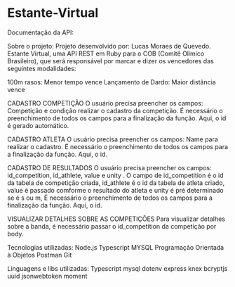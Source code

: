 # Estante-Virtual

Documentação da API:

Sobre o projeto:
Projeto desenvolvido por: Lucas Moraes de Quevedo. Estante Virtual, uma API REST em Ruby para o COB (Comitê Olímico Brasileiro), que será responsável por marcar e dizer os vencedores das seguintes modalidades:

100m rasos: Menor tempo vence
Lançamento de Dardo: Maior distância vence

CADASTRO COMPETIÇÃO
O usuário precisa preencher os campos: Competição e condição realizar o cadastro da competição. É necessário o preenchimento de todos os campos para a finalização da função. Aqui, o id é gerado automático.

CADASTRO ATLETA
O usuário precisa preencher os campos: Name para realizar o cadastro. É necessário o preenchimento de todos os campos para a finalização da função. Aqui, o id.

CADASTRO DE RESULTADOS
O usuário precisa preencher os campos: id_competition, id_athlete, value e unity . O campo de id_competition é o id da tabela de competição criada, id_athlete é o id da tabela de atleta criado, value é passado comforme o resultado do atleta e unity é pré determinado se é s ou m,  É necessário o preenchimento de todos os campos para a finalização da função. Aqui, o id.


VISUALIZAR DETALHES SOBRE AS COMPETIÇÔES
Para visualizar detalhes sobre a banda, é necessário passar o id_competition da competição por body.

Tecnologias utilizadas:
Node.js
Typescript
MYSQL
Programação Orientada à Objetos
Postman
Git


Linguagens e libs utilizadas:
Typescript
mysql
dotenv
express
knex
bcryptjs
uuid
jsonwebtoken
moment
